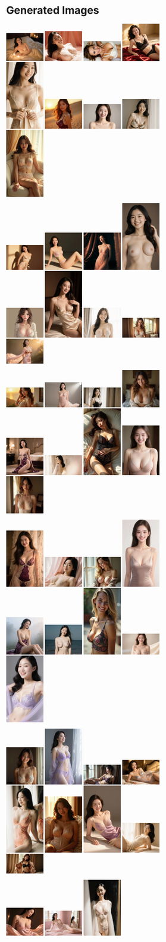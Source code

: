 # Generated Images



<img src="2025_09_09_01.webp" width="100"/> <img src="2025_09_09_02.webp" width="100"/> <img src="2025_09_09_03.webp" width="100"/> <img src="2025_09_09_04.webp" width="100"/> <img src="2025_09_09_05.webp" width="100"/> <img src="2025_09_09_06.webp" width="100"/> <img src="2025_09_09_07.webp" width="100"/> <img src="2025_09_09_08.webp" width="100"/> <img src="2025_09_09_09.webp" width="100"/>

<img src="2025_09_09_10.webp" width="100"/> <img src="2025_09_09_11.webp" width="100"/> <img src="2025_09_09_12.webp" width="100"/> <img src="2025_09_09_13.webp" width="100"/> <img src="2025_09_09_14.webp" width="100"/> <img src="2025_09_09_15.webp" width="100"/> <img src="2025_09_09_16.webp" width="100"/> <img src="2025_09_09_17.webp" width="100"/> <img src="2025_09_09_18.webp" width="100"/>

<img src="2025_09_09_19.webp" width="100"/> <img src="2025_09_09_20.webp" width="100"/> <img src="2025_09_09_21.webp" width="100"/> <img src="2025_09_09_22.webp" width="100"/> <img src="2025_09_09_23.webp" width="100"/> <img src="2025_09_09_24.webp" width="100"/> <img src="2025_09_09_25.webp" width="100"/> <img src="2025_09_09_26.webp" width="100"/> <img src="2025_09_09_27.webp" width="100"/>

<img src="2025_09_09_28.webp" width="100"/> <img src="2025_09_09_29.webp" width="100"/> <img src="2025_09_09_30.webp" width="100"/> <img src="2025_09_09_31.webp" width="100"/> <img src="2025_09_09_32.webp" width="100"/> <img src="2025_09_09_33.webp" width="100"/> <img src="2025_09_09_34.webp" width="100"/> <img src="2025_09_09_35.webp" width="100"/> <img src="2025_09_09_36.webp" width="100"/>

<img src="2025_09_09_37.webp" width="100"/> <img src="2025_09_09_38.webp" width="100"/> <img src="2025_09_09_39.webp" width="100"/> <img src="2025_09_09_40.webp" width="100"/> <img src="2025_09_09_41.webp" width="100"/> <img src="2025_09_09_42.webp" width="100"/> <img src="2025_09_09_43.webp" width="100"/> <img src="2025_09_09_44.webp" width="100"/> <img src="2025_09_09_45.webp" width="100"/>

<img src="2025_09_09_46.webp" width="100"/> <img src="2025_09_09_47.webp" width="100"/> <img src="2025_09_09_48.webp" width="100"/>